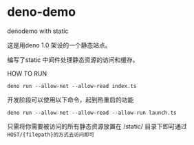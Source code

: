 # deno-demo
denodemo with static

这是用deno 1.0 架设的一个静态站点。

编写了static 中间件处理静态资源的访问和缓存。

HOW TO RUN
```
deno run --allow-net --allow-read index.ts
```
开发阶段可以使用以下命令，起到热重启的功能
```shell
deno run --allow-net --allow-read --allow-run launch.ts
```
只需将你需要被访问的所有静态资源放置在 /static/ 目录下即可通过 ```HOST/{filepath}的方式去访问即可```
